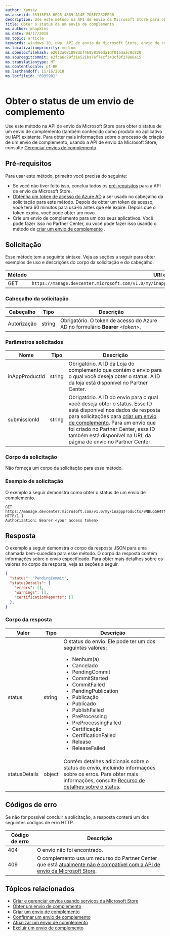 ```yaml
---
author: Xansky
ms.assetid: 55315F38-6EC5-4889-A14E-7D8EC282FE98
description: Use este método na API de envio da Microsoft Store para obter o status de um envio de complemento.
title: Obter o status de um envio de complemento
ms.author: mhopkins
ms.date: 04/17/2018
ms.topic: article
keywords: windows 10, uwp, API de envio da Microsoft Store, envio de complemento, status
ms.localizationpriority: medium
ms.openlocfilehash: e2013a081898dbf46958190da1df01adaac9d820
ms.sourcegitcommit: e2fca6c79f31e521ba76f7ecf343cf8f278e6a15
ms.translationtype: MT
ms.contentlocale: pt-BR
ms.lasthandoff: 11/16/2018
ms.locfileid: "6995901"
---
```

# <a name="get-the-status-of-an-add-on-submission"></a>Obter o status de um envio de complemento

Use este método na API de envio da Microsoft Store para obter o status de um envio de complemento (também conhecido como produto no aplicativo ou IAP) existente. Para obter mais informações sobre o processo de criação de um envio de complemento, usando a API de envio da Microsoft Store, consulte [Gerenciar envios de complemento](manage-add-on-submissions.md).

## <a name="prerequisites"></a>Pré-requisitos

Para usar este método, primeiro você precisa do seguinte:

* Se você não tiver feito isso, conclua todos os [pré-requisitos](create-and-manage-submissions-using-windows-store-services.md#prerequisites) para a API de envio da Microsoft Store.
* [Obtenha um token de acesso do Azure AD](create-and-manage-submissions-using-windows-store-services.md#obtain-an-azure-ad-access-token) a ser usado no cabeçalho da solicitação para este método. Depois de obter um token de acesso, você terá 60 minutos para usá-lo antes que ele expire. Depois que o token expira, você pode obter um novo.
* Crie um envio de complemento para um dos seus aplicativos. Você pode fazer isso no Partner Center, ou você pode fazer isso usando o método de [criar um envio de complemento](create-an-add-on-submission.md) .

## <a name="request"></a>Solicitação

Esse método tem a seguinte sintaxe. Veja as seções a seguir para obter exemplos de uso e descrições do corpo da solicitação e do cabeçalho.

| Método | URI da solicitação                                                      |
|--------|------------------------------------------------------------------|
| GET   | ```https://manage.devcenter.microsoft.com/v1.0/my/inappproducts/{inAppProductId}/submissions/{submissionId}/status``` |


### <a name="request-header"></a>Cabeçalho da solicitação

| Cabeçalho        | Tipo   | Descrição                                                                 |
|---------------|--------|-----------------------------------------------------------------------------|
| Autorização | string | Obrigatório. O token de acesso do Azure AD no formulário **Bearer** &lt;*token*&gt;. |


### <a name="request-parameters"></a>Parâmetros solicitados

| Nome        | Tipo   | Descrição                                                                 |
|---------------|--------|-----------------------------------------------------------------------------|
| inAppProductId | string | Obrigatório. A ID da Loja do complemento que contém o envio para o qual você deseja obter o status. A ID da loja está disponível no Partner Center.  |
| submissionId | string | Obrigatório. A ID do envio para o qual você deseja obter o status. Esse ID está disponível nos dados de resposta para solicitações para [criar um envio de complemento](create-an-add-on-submission.md). Para um envio que foi criado no Partner Center, essa ID também está disponível na URL da página de envio no Partner Center.  |


### <a name="request-body"></a>Corpo da solicitação

Não forneça um corpo da solicitação para esse método.

### <a name="request-example"></a>Exemplo de solicitação

O exemplo a seguir demonstra como obter o status de um envio de complemento.

```
GET https://manage.devcenter.microsoft.com/v1.0/my/inappproducts/9NBLGGH4TNMP/submissions/1152921504621243680/status HTTP/1.1
Authorization: Bearer <your access token>
```

## <a name="response"></a>Resposta

O exemplo a seguir demonstra o corpo da resposta JSON para uma chamada bem-sucedida para esse método. O corpo da resposta contém informações sobre o envio especificado. Para obter mais detalhes sobre os valores no corpo da resposta, veja as seções a seguir.

```json
{
  "status": "PendingCommit",
  "statusDetails": {
    "errors": [],
    "warnings": [],
    "certificationReports": []
  },
}
```

### <a name="response-body"></a>Corpo da resposta

| Valor      | Tipo   | Descrição                                                                                                                                                                                                                                                                         |
|------------|--------|----------------------------------------------------------------------------------------------------------------------------------------------------------------------------------------------------------------------------------------------------------------------------------------|
| status           | string  | O status do envio. Ele pode ter um dos seguintes valores: <ul><li>Nenhum(a)</li><li>Cancelado</li><li>PendingCommit</li><li>CommitStarted</li><li>CommitFailed</li><li>PendingPublication</li><li>Publicação</li><li>Publicado</li><li>PublishFailed</li><li>PreProcessing</li><li>PreProcessingFailed</li><li>Certificação</li><li>CertificationFailed</li><li>Release</li><li>ReleaseFailed</li></ul>   |
| statusDetails           | object  |  Contém detalhes adicionais sobre o status do envio, incluindo informações sobre os erros. Para obter mais informações, consulte [Recurso de detalhes sobre o status](manage-add-on-submissions.md#status-details-object). |


## <a name="error-codes"></a>Códigos de erro

Se não for possível concluir a solicitação, a resposta conterá um dos seguintes códigos de erro HTTP.

| Código de erro |  Descrição   |
|--------|------------------|
| 404  | O envio não foi encontrado. |
| 409  | O complemento usa um recurso do Partner Center que está [atualmente não é compatível com a API de envio da Microsoft Store](create-and-manage-submissions-using-windows-store-services.md#not_supported).  |


## <a name="related-topics"></a>Tópicos relacionados

* [Criar e gerenciar envios usando serviços da Microsoft Store](create-and-manage-submissions-using-windows-store-services.md)
* [Obter um envio de complemento](get-an-add-on-submission.md)
* [Criar um envio de complemento](create-an-add-on-submission.md)
* [Confirmar um envio de complemento](commit-an-add-on-submission.md)
* [Atualizar um envio de complemento](update-an-add-on-submission.md)
* [Excluir um envio de complemento](delete-an-add-on-submission.md)
